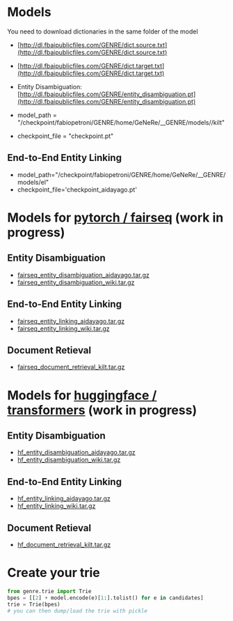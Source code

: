 # Models
You need to download dictionaries in the same folder of the model 
- [http://dl.fbaipublicfiles.com/GENRE/dict.source.txt](http://dl.fbaipublicfiles.com/GENRE/dict.source.txt)
- [http://dl.fbaipublicfiles.com/GENRE/dict.target.txt](http://dl.fbaipublicfiles.com/GENRE/dict.target.txt)
- Entity Disambiguation: [http://dl.fbaipublicfiles.com/GENRE/entity_disambiguation.pt](http://dl.fbaipublicfiles.com/GENRE/entity_disambiguation.pt)

- model_path = "/checkpoint/fabiopetroni/GENRE/home/GeNeRe/__GENRE/models//kilt"
- checkpoint_file = "checkpoint.pt"

## End-to-End Entity Linking

- model_path="/checkpoint/fabiopetroni/GENRE/home/GeNeRe/__GENRE/models/el"
- checkpoint_file='checkpoint_aidayago.pt'


# Models for [pytorch / fairseq](https://github.com/pytorch/fairseq) (work in progress)
## Entity Disambiguation
- [fairseq_entity_disambiguation_aidayago.tar.gz](http://dl.fbaipublicfiles.com/GENRE/fairseq_entity_disambiguation_aidayago.tar.gz)
- [fairseq_entity_disambiguation_wiki.tar.gz](http://dl.fbaipublicfiles.com/GENRE/fairseq_entity_disambiguation_wiki.tar.gz)

## End-to-End Entity Linking
- [fairseq_entity_linking_aidayago.tar.gz](http://dl.fbaipublicfiles.com/GENRE/fairseq_entity_linking_aidayago.tar.gz)
- [fairseq_entity_linking_wiki.tar.gz](http://dl.fbaipublicfiles.com/GENRE/fairseq_entity_linking_wiki.tar.gz)

## Document Retieval
- [fairseq_document_retrieval_kilt.tar.gz](http://dl.fbaipublicfiles.com/GENRE/fairseq_document_retrieval_kilt.tar.gz)

# Models for [huggingface / transformers](https://github.com/huggingface/transformers) (work in progress)
## Entity Disambiguation
- [hf_entity_disambiguation_aidayago.tar.gz](http://dl.fbaipublicfiles.com/GENRE/hf_entity_disambiguation_aidayago.tar.gz)
- [hf_entity_disambiguation_wiki.tar.gz](http://dl.fbaipublicfiles.com/GENRE/hf_entity_disambiguation_wiki.tar.gz)

## End-to-End Entity Linking
- [hf_entity_linking_aidayago.tar.gz](http://dl.fbaipublicfiles.com/GENRE/hf_entity_linking_aidayago.tar.gz)
- [hf_entity_linking_wiki.tar.gz](http://dl.fbaipublicfiles.com/GENRE/hf_entity_linking_wiki.tar.gz)

## Document Retieval
- [hf_document_retrieval_kilt.tar.gz](http://dl.fbaipublicfiles.com/GENRE/hf_document_retrieval_kilt.tar.gz)

# Create your trie
```python
from genre.trie import Trie
bpes = [[2] + model.encode(e)[1:].tolist() for e in candidates]
trie = Trie(bpes)
# you can then dump/load the trie with pickle
```
